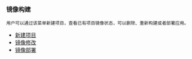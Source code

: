 ###  镜像构建

    用户可以通过该菜单新建项目，查看已有项目镜像状态，可以删除、重新构建或者部署应用。 

  * [新建项目](images01.md)
  * [镜像修改](images02.md)
  * [镜像部署](images03.md)
    